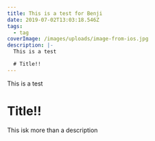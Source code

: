 ```yaml
---
title: This is a test for Benji
date: 2019-07-02T13:03:18.546Z
tags:
  - tag
coverImage: /images/uploads/image-from-ios.jpg
description: |-
  This is a test

  # Title!!
---
```

This is a test

# Title!!



This isk more than a description

